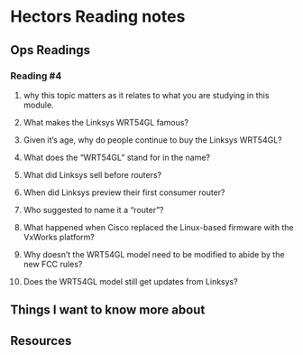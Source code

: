 # Hectors Reading notes

## Ops Readings

### Reading #4

1. why this topic matters as it relates to what you are studying in this module.

2. What makes the Linksys WRT54GL famous?

3. Given it’s age, why do people continue to buy the Linksys WRT54GL?

4. What does the “WRT54GL” stand for in the name?

5. What did Linksys sell before routers?

6. When did Linksys preview their first consumer router?

7. Who suggested to name it a “router”?

8. What happened when Cisco replaced the Linux-based firmware with the VxWorks platform?

9. Why doesn’t the WRT54GL model need to be modified to abide by the new FCC rules?

10. Does the WRT54GL model still get updates from Linksys?

## Things I want to know more about

## Resources
